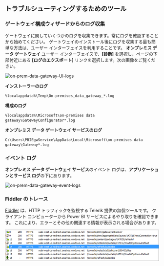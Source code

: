 ## <a name="tools-for-troubleshooting"></a>トラブルシューティングするためのツール
<a name="logs" />

### <a name="collecting-logs-from-the-gateway-configurator"></a>ゲートウェイ構成ウィザードからのログ収集
ゲートウェイに関していくつかのログを収集できます。常にログを確認することから始めてください。 ゲートウェイのインストール後にログを収集する最も簡単な方法は、ユーザー インターフェイスを利用することです。 **オンプレミス データ ゲートウェイ** ユーザー インターフェイスで、**[診断]** を選択し、ページの下部付近にある **[ログのエクスポート]** リンクを選択します。次の画像をご覧ください。

![on-prem-data-gateway-UI-logs](./media/gateway-onprem-tshoot-tools-include/gateway-onprem-UI-logs.png)

**インストーラーのログ**

    %localappdata%\Temp\On-premises_data_gateway_*.log

**構成のログ**

    %localappdata%\Microsoft\on-premises data gateway\GatewayConfigurator*.log

**オンプレミス データ ゲートウェイ サービスのログ**

    C:\Users\PBIEgwService\AppData\Local\Microsoft\on-premises data gateway\Gateway*.log

### <a name="event-logs"></a>イベント ログ
**オンプレミス データ ゲートウェイ サービス**のイベント ログは、**アプリケーションとサービス ログ**の下にあります。

![on-prem-data-gateway-event-logs](./media/gateway-onprem-tshoot-tools-include/on-prem-data-gateway-event-logs.png)

<a name="fiddler" />

### <a name="fiddler-trace"></a>Fiddler のトレース
[Fiddler](http://www.telerik.com/fiddler) は、HTTP トラフィックを監視する Telerik 提供の無償ツールです。  クライアント コンピューターから Power BI サービスによるやり取りを確認できます。 これにより、エラーとその他の関連する情報が表示される場合があります。

![](media/gateway-onprem-tshoot-tools-include/fiddler.png)


